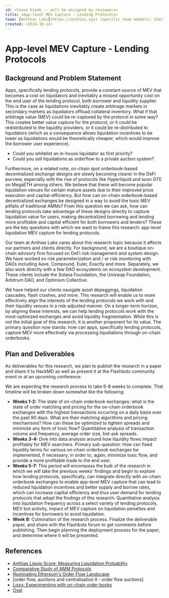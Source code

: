 ```yaml
---
id: <leave blank -- will be assigned by reviewers>
title: <App-level MEV Capture - Lending Protocols>
team: [Anthias Labs](https://anthias.xyz) (specific team members: Charlie Ambrose, Aaron Xie, Aniruddh Yadav)
created: <2024-10-12>
---
```


# App-level MEV Capture - Lending Protocols

## Background and Problem Statement
Apps, specifically lending protocols, provide a constant source of MEV that becomes a cost on liquidators and inevitably a missed opportunity cost on the end user of the lending protocol, both borrower and liquidity supplier. This is the case as liquidations inevitably create arbitrage markets in secondary markets as liquidators offload collateral inventory. What if that arbitrage value (MEV) could be re-captured by the protocol in some way? This creates better value capture for the protocol, or it could be redistributed to the liquidity providers, or it could be re-distributed to liquidators (which as a consequence allows liquidation incentives to be lower as liquidations would be theoretically cheaper, which would improve the borrower user experience). 
- Could you whitelist an in-house liquidator as first priority?
- Could you sell liquidations as orderflow to a private auction system?

Furthermore, on a related note, on-chain spot orderbook-based decentralized exchange designs are slowly becoming clearer in the DeFi purview, especially with the rise of protocols like Hyperliquid and soon GTE on MegaETH among others. We believe that these will become popular liquidation venues for certain mature assets due to their improved price execution and capital-efficiency. But how can on-chain orderbook-based decentralized exchanges be designed in a way to avoid the toxic MEV pitfalls of traditional AMMs? From this question we can ask, how can lending protocols take advantage of these designs directly to capture liquidation value for users, making decentralized borrowing and lending more profitable and capital efficient for both borrowers and lenders? These are the key questions with which we want to frame this research: app-level liquidation MEV capture for lending protocols.

Our team at Anthias Labs cares about this research topic because it affects our partners and clients directly. For background, we are a boutique on-chain advisory firm focused on DeFi risk management and system design. We have worked on risk parameterization and / or risk monitoring with DAOs including Aave, Compound, Euler, Exactly and more. Separately, we also work directly with a few DAO ecosystems on ecosystem development. These clients include the Solana Foundation, the Uniswap Foundation, Arbitrum DAO, and Optimism Collective. 

We have helped our clients navigate asset depeggings, liquidation cascades, flash crashes, and more. This research will enable us to more effectively align the interests of the lending protocols we work with and their liquidity venues in a risk-adjusted manner. On a longer-term horizon, by aligning these interests, we can help lending protocols work with the most-optimized exchanges and avoid liquidity fragmentation. While this is not the initial goal of this research, it is another proponent for its value. The primary question now stands: how can apps, specifically lending protocols, capture MEV more effectively via processing liqudiations through on-chain orderbooks.


## Plan and Deliverables
As deliverables for this research, we plan to publish the research in a paper and share it to HackMD as well as present it at the Flashbots community event or at an upcoming conference. 

We are expecting the research process to take 6-8 weeks to complete. That timeline will be broken down somewhat like the following:
- **Weeks 1-2:** The state of on-chain orderbook exchanges: what is the state of order matching and pricing for the on-chain orderbook exchanges with the highest transactions occurring on a daily basis over the past 90 days. What are their matching algorithms and pricing mechanisms? How can these be optimized to tighten spreads and minimize any form of toxic flow? Quantitative analysis of transaction volume and frequency, average order size, bid-ask spreads.
- **Weeks 3-4:** Dive into data analysis around how liquidity flows impact profitably for MEV searchers. Primary sub-question: How can fixed liquidity terms for various on-chain orderbook exchanges be implemented, if necessary, in order to, again, minimize toxic flow, and provide a more profitable trade to the end user.
- **Weeks 5-7:** This period will encompass the bulk of the research in which we will take the previous weeks’ findings and begin to explore how lending protocols, specifically, can integrate directly with on-chain orderbook exchanges to enable app-level MEV capture that can lead to reduced liquidation incentives and better supply and borrow rates, which can increase capital efficiency and thus user demand for lending protocols that adopt the findings of this research. Quantitative analysis into liquidation frequency across a select variety of lending protocols, MEV bot activity, impact of MEV capture on liquidation penalties and incentives for borrowers to avoid liquidation.
- **Week 8:** Culmination of the research process. Finalize the deliverable paper, and share with the Flashbots forum to get comments before publishing. Then begin planning the deployment process for the paper, and determine where it will be presented.
  
## References
- [Anthias Liquip Score: Measuring Liquidation Probability](https://www.anthias.xyz/liquip.pdf)
- [Comparative Study of AMM Protocols](https://www.anthias.xyz/amm.pdf)
- [Illuminating Ethereum's Order Flow Landscape](https://writings.flashbots.net/illuminate-the-order-flow)
- [order flow, auctions and centralisation II - order flow auctions]
- [Lissy: Experimenting with on-chain order books](https://arxiv.org/abs/2101.06291)
- [Oval](https://uma.xyz/oval)
